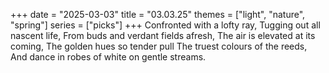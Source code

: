 +++
date = "2025-03-03"
title = "03.03.25"
themes = ["light", "nature", "spring"]
series = ["picks"]
+++
Confronted with a lofty ray,
Tugging out all nascent life,
From buds and verdant fields afresh,
The air is elevated at its coming,
The golden hues so tender pull
The truest colours of the reeds,
And dance in robes of white on gentle streams.
